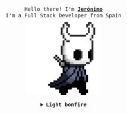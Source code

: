 <p align="center">
  <br>
  <samp>
    Hello there! I'm <b><a rel="nofollow noopener noreferrer" target="_blank" href="https://akyo.dev/">Jerónimo</a></b>
    <br>I'm a Full Stack Developer from Spain<br>
  </samp>
  <img src="https://raw.githubusercontent.com/TanZng/TanZng/master/assets/hollor_knight3.gif" width="200"/>
</p>
<details align="center">
<summary> <b> <samp> Light bonfire </samp></b></summary>
<samp>
 <b><h2 style="color: #fc6203">B O N F I R E &nbsp; L I T !</h2> </b>
<div>
<img src="https://raw.githubusercontent.com/TanZng/TanZng/master/assets/bonefire.gif" width="200"/>
</div>
<br>
Currently working at <a href="https://github.com/AIRInstitute">AIRInstitute</a> as a Full - Stack Developer.

<h3 align="center">Languages</h3>
<div align="center">
  <img src="https://media2.giphy.com/media/QssGEmpkyEOhBCb7e1/giphy.gif" width="30" alt="Code" />
  <br><br>
  <img src="https://raw.githubusercontent.com/devicons/devicon/master/icons/java/java-original.svg" height="40" alt="java logo" />
  &nbsp;&nbsp;
  <img src="https://raw.githubusercontent.com/devicons/devicon/master/icons/python/python-original.svg" height="40" alt="python logo" />
  &nbsp;&nbsp;
  <img src="https://raw.githubusercontent.com/devicons/devicon/master/icons/javascript/javascript-original.svg" height="40" alt="javascript logo" />
  &nbsp;&nbsp;
  <img src="https://raw.githubusercontent.com/devicons/devicon/master/icons/typescript/typescript-original.svg" height="40" alt="typescript logo" />
</div>
<br>
<h3 align="center">Backend</h3>
<div align="center">
  <img src="https://media2.giphy.com/media/QssGEmpkyEOhBCb7e1/giphy.gif" width="30" alt="Backend" />
  <br><br>
  <img src="https://raw.githubusercontent.com/devicons/devicon/master/icons/nodejs/nodejs-original.svg" height="40" alt="nodejs logo" />
  &nbsp;&nbsp;
  <img src="https://raw.githubusercontent.com/devicons/devicon/master/icons/androidstudio/androidstudio-original.svg" height="40" alt="androidstudio logo" />
  &nbsp;&nbsp;
  <img src="https://www.vectorlogo.zone/logos/hibernate/hibernate-icon.svg" height="40" alt="hibernate logo" />
  &nbsp;&nbsp;
  <img src="https://raw.githubusercontent.com/devicons/devicon/master/icons/mongodb/mongodb-original.svg" height="40" alt="mongodb logo" />
  &nbsp;&nbsp;
  <img src="https://raw.githubusercontent.com/devicons/devicon/master/icons/mysql/mysql-original.svg" height="40" alt="mysql logo" />
  &nbsp;&nbsp;
  <img src="https://raw.githubusercontent.com/devicons/devicon/master/icons/postgresql/postgresql-original.svg" height="40" alt="postgresql logo" />
  &nbsp;&nbsp;
  <img src="https://raw.githubusercontent.com/devicons/devicon/master/icons/npm/npm-original-wordmark.svg" height="40" alt="npm logo" />
</div>
<br>
<h3 align="center">Frontend</h3>
<div align="center">
  <img src="https://media2.giphy.com/media/QssGEmpkyEOhBCb7e1/giphy.gif" width="30" alt="Frontend" />
  <br><br>
  <img src="https://raw.githubusercontent.com/devicons/devicon/master/icons/html5/html5-original.svg" height="40" alt="html5 logo" />
  &nbsp;&nbsp;
  <img src="https://raw.githubusercontent.com/devicons/devicon/master/icons/css3/css3-original.svg" height="40" alt="css3 logo" />
  &nbsp;&nbsp;
  <img src="https://raw.githubusercontent.com/devicons/devicon/master/icons/vuejs/vuejs-original.svg" height="40" alt="vuejs logo" />
</div>
<br>
<h3 align="center">DevOps & Version Control</h3>
<div align="center">
  <img src="https://media2.giphy.com/media/QssGEmpkyEOhBCb7e1/giphy.gif" width="30" alt="DevOps" />
  <br><br>
  <img src="https://www.vectorlogo.zone/logos/github/github-icon.svg" height="40" alt="github logo" />
  &nbsp;&nbsp;
  <img src="https://raw.githubusercontent.com/devicons/devicon/master/icons/docker/docker-original.svg" height="40" alt="docker logo" />
  &nbsp;&nbsp;
  <img src="https://www.vectorlogo.zone/logos/getpostman/getpostman-icon.svg" height="40" alt="postman logo" />
  &nbsp;&nbsp;
  <img src="https://raw.githubusercontent.com/devicons/devicon/master/icons/git/git-original.svg" height="40" alt="git logo" />
  &nbsp;&nbsp;
  <img src="https://raw.githubusercontent.com/devicons/devicon/master/icons/gitlab/gitlab-original.svg" height="40" alt="gitlab logo" />
  &nbsp;&nbsp;
  <img src="https://www.vectorlogo.zone/logos/git-tower/git-tower-icon.svg" height="40" alt="tower git logo" />
</div>

---

<p align="center">
  <span>
    <a target="_blank">
      <img 
        src="https://komarev.com/ghpvc/?username=aakunoo&style=for-the-badge" 
        alt="Profile views" 
        height="25" 
      />
    </a>
    <a href="mailto:contact@jeronimovicente.com">
      <img 
        src="https://img.shields.io/badge/gmail-%23D14836.svg?&style=for-the-badge&logo=gmail&logoColor=white" 
        alt="Gmail" 
        height="25" 
      />
    </a>
    <a href="https://www.linkedin.com/in/jeronimovicente/">
      <img src="https://img.shields.io/static/v1?message=LinkedIn&logo=linkedin&label=&color=0077B5&logoColor=white&labelColor=&style=for-the-badge" height="25" alt="linkedin logo"  />
    </a>
  </span>
</p>
</samp>
</details>
